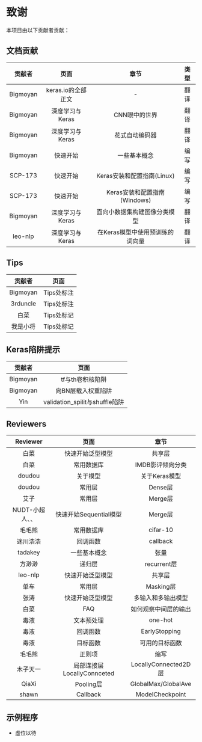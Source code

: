 ﻿
# 致谢

本项目由以下贡献者贡献：

## 文档贡献

| 贡献者 | 页面 | 章节 | 类型 |
|:------:|:----:|:---:|:---:|
|Bigmoyan|keras.io的全部正文| - |翻译|
|Bigmoyan|深度学习与Keras|CNN眼中的世界|翻译|
|Bigmoyan|深度学习与Keras|花式自动编码器|翻译|
|Bigmoyan|快速开始|一些基本概念|编写|
|SCP-173|快速开始|Keras安装和配置指南(Linux)|编写|
|SCP-173|快速开始|Keras安装和配置指南(Windows)|编写|
|Bigmoyan|深度学习与Keras|面向小数据集构建图像分类模型|翻译|
|leo-nlp|深度学习与Keras|在Keras模型中使用预训练的词向量|翻译|

## Tips

| 贡献者 | 页面 |
|:------:|:---:|
|Bigmoyan|Tips处标注|
|3rduncle|Tips处标注|
|白菜|Tips处标记|
|我是小将|Tips处标记|

## Keras陷阱提示

| 贡献者 | 页面 |
|:------:|:---:|
|Bigmoyan|tf与th卷积核陷阱|
|Bigmoyan|向BN层载入权重陷阱|
|Yin|validation_spilit与shuffle陷阱|

## Reviewers

| Reviewer | 页面 | 章节 |
|:--------:|:----:|:----:|
|白菜|快速开始泛型模型|共享层|
|白菜|常用数据库|IMDB影评倾向分类| 
|doudou|关于模型|关于Keras模型|
|doudou|常用层|Dense层|
|艾子|常用层|Merge层| 
|NUDT-小超人、、|快速开始Sequential模型|Merge层| 
|毛毛熊|常用数据库|cifar-10| 
|迷川浩浩|回调函数|callback| 
|tadakey|一些基本概念|张量| 
|方渺渺|递归层|recurrent层| 
|leo-nlp|快速开始泛型模型|共享层| 
|单车|常用层|Masking层|
|张涛|快速开始泛型模型|多输入和多输出模型|
|白菜|FAQ|如何观察中间层的输出|
|毒液|文本预处理|one-hot|
|毒液|回调函数|EarlyStopping|
|毒液|目标函数|可用的目标函数|
|毛毛熊|正则项|缩写|
|木子天一|局部连接层LocallyConnceted|LocallyConnected2D层|
|QiaXi|Pooling层|GlobalMax/GlobalAve|
|shawn|Callback|ModelCheckpoint|

## 示例程序

* 虚位以待
